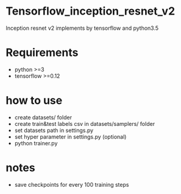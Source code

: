 # Tensorflow_inception_resnet_v2
Inception resnet v2 implements by tensorflow and python3.5

# Requirements
- python >=3
- tensorflow >=0.12

# how to use
- create datasets/ folder
- create train&test labels csv in datasets/samplers/ folder
- set datasets path in settings.py
- set hyper parameter in settings.py (optional)
- python trainer.py

# notes
- save checkpoints for every 100 training steps